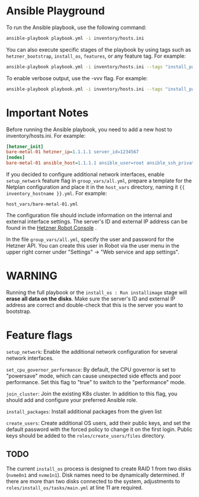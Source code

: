 # Ansible Playground

To run the Ansible playbook, use the following command:

```bash
ansible-playbook playbook.yml -i inventory/hosts.ini
```

You can also execute specific stages of the playbook by using tags such as `hetzner_bootstrap`, `install_os`, `features`, or any feature tag. For example:
```bash
ansible-playbook playbook.yml -i inventory/hosts.ini --tags "install_packages"
```
To enable verbose output, use the -vvv flag. For example:
```bash
ansible-playbook playbook.yml -i inventory/hosts.ini --tags "install_packages" -vvv
```

# Important Notes

Before running the Ansible playbook, you need to add a new host to inventory/hosts.ini. For example:
```ini
[hetzner_init]
bare-metal-01 hetzner_ip=1.1.1.1 server_id=1234567
[nodes]
bare-metal-01 ansible_host=1.1.1.1 ansible_user=root ansible_ssh_private_key_file=~/.ssh/id_rsa ansible_python_interpreter=/usr/bin/python3
```

If you decided to configure additional network interfaces, enable `setup_network` feature flag in `group_vars/all.yml`, prepare a template for the Netplan configuration and place it in the `host_vars` directory, naming it `{{ inventory_hostname }}.yml`. For example:
```
host_vars/bare-metal-01.yml
```
The configuration file should include information on the internal and external interface settings.
The server's ID and external IP address can be found in the [Hetzner Robot Console](robot.hetzner.com) .

In the file `group_vars/all.yml`, specify the user and password for the Hetzner API. You can create this user in Robot via the user menu in the upper right corner under "Settings" -> "Web service and app settings".

# WARNING
Running the full playbook or the `install_os : Run installimage` stage will **erase all data on the disks**. Make sure the server's ID and external IP address are correct and double-check that this is the server you want to bootstrap.

# Feature flags
`setup_network`: Enable the additional network configuration for several network interfaces.

`set_cpu_governor_performance`: By default, the CPU governor is set to "powersave" mode, which can cause unexpected side effects and poor performance. Set this flag to "true" to switch to the "performance" mode.

`join_cluster`: Join the existing K8s cluster. In addition to this flag, you should add and configure your preferred Ansible role.  

`install_packages`: Install additional packages from the given list

`create_users`: Create additional OS users, add their public keys, and set the default password with the forced policy to change it on the first login. Public keys should be added to the `roles/create_users/files` directory.

## TODO
The current `install_os` process is designed to create RAID 1 from two disks (`nvme0n1` and `nvme1n1`). Disk names need to be dynamically determined.
If there are more than two disks connected to the system, adjustments to `roles/install_os/tasks/main.yml` at line 11 are required.
